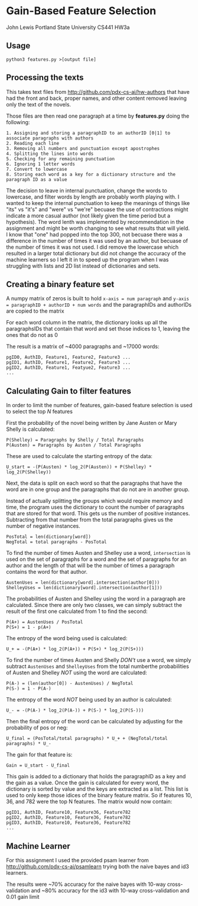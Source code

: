 # Gain-Based Feature Selection

John Lewis
Portland State University
CS441
HW3a

## Usage

`python3 features.py >[output file]`

## Processing the texts

This takes text files from <http://github.com/pdx-cs-ai/hw-authors> that have had the front and back, proper names, and other content removed
leaving only the text of the novels.

Those files are then read one paragraph at a time by **features.py** doing the following:

    1. Assigning and storing a paragraphID to an authorID [0|1] to associate paragraphs with authors
    2. Reading each line
    3. Removing all numbers and punctuation except apostrophes
    4. Splitting the lines into words
    5. Checking for any remaining punctuation
    6. Ignoring 1 letter words
    7. Convert to lowercase
    8. Storing each word as a key for a dictionary structure and the paragraph ID as a value
 
 The decision to leave in internal punctuation, change the words to lowercase, and filter words by length are probably worth playing with. I wanted to keep the internal punctuation to keep the meanings of things like "its" vs "it's" and "were" vs "we're" becuase the use of contractions might indicate a more casual author (not likely given the time period but a hypothesis). The word lenth was implemented by recommendation in the assignment and might be worth changing to see what results that will yield. I know that "one" had popped into the top 300, not becuase there was a difference in the number of times it was used by an author, but becuase of the number of times it was not used. I did remove the lowercase which resulted in a larger total dictionary but did not change the accuracy of the machine learners so I left it in to speed up the program when I was struggling with lists and 2D list instead of dictionaries and sets.
    
## Creating a binary feature set

A numpy matrix of zeros is built to hold `x-axis = num paragraph` and `y-axis = paragraphID + authorID + num words` and the paragraphIDs and authorIDs are copied to the matrix

For each word column in the matrix, the dictionary looks up all the paragraphsIDs that contain that word and set those indices to 1, leaving the ones that do not as 0

The result is a matrix of ~4000 paragraphs and ~17000 words:

    pgID0, AuthID, Feature1, Feature2, Feature3 ...
    pgID1, AuthID, Feature1, Feature2, Feature3 ...
    pgID2, AuthID, Feature1, Featyue2, Feature3 ...
    ...


## Calculating Gain to filter features

In order to limit the number of features, gain-based feature selection is used to select the top *N* features

First the probability of the novel being written by Jane Austen or Mary Shelly is calculated:

    P(Shelley) = Paragraphs by Shelly / Total Paragraphs
    P(Austen) = Paragraphs by Austen / Total Paragraphs

These are used to calculate the starting entropy of the data:

    U_start = -(P(Austen) * log_2(P(Austen)) + P(Shelley) * log_2(P(Shelley))

Next, the data is split on each word so that the paragraphs that have the word are in one group and the paragraphs that do not are in another group.

Instead of actually splitting the groups which would require memory and time, the program uses the dictionary to count the number of paragraphs that are stored for that word. This gets us the number of positive instances. Subtracting from that number from the total paragraphs gives us the number of negative instances.
 
    PosTotal = len(dictionary[word])
    NegTotal = total paragraphs - PosTotal
    
To find the number of times Austen and Shelley use a word, `intersection` is used on the set of paragraphs for a word and the set of paragraphs for an author and the length of that will be the number of times a paragraph contains the word for that author.

    AustenUses = len(dictionary[word].intersection(author[0]))
    ShelleyUses = len(dictionary[word].intersection(author[1]))
    
The probabilities of Austen and Shelley using the word in a paragraph are calculated. Since there are only two classes, we can simply subtract the result of the first one calculated from 1 to find the second:

    P(A+) = AustenUses / PosTotal
    P(S+) = 1 - p(A+)
    
The entropy of the word being used is calculated:

    U_+ = -(P(A+) * log_2(P(A+)) + P(S+) * log_2(P(S+)))
    
To find the number of times Austen and Shelly *DON't* use a word, we simply subtract `AustenUses` and `ShelleyUses` from the total numberthe probabilities of Austen and Shelley *NOT* using the word are calculated:

    P(A-) = (len(author[0]) - AustenUses) / NegTotal
    P(S-) = 1 - P(A-)
    
The entropy of the word *NOT* being used by an author is calculated:

    U_- = -(P(A-) * log_2(P(A-)) + P(S-) * log_2(P(S-)))
    
Then the final entropy of the word can be calculated by adjusting for the probability of pos or neg:

    U_final = (PosTotal/total paragraphs) * U_+ + (NegTotal/total paragraphs) * U_-
    
The gain for that feature is:

    Gain = U_start - U_final
    
This gain is added to a dictionary that holds the paragraphID as a key and the gain as a value. Once the gain is calculated for every word, the dictionary is sorted by value and the keys are extracted as a list. This list is used to only keep those idices of the binary feature matrix. So if features 10, 36, and 782 were the top N features. The matrix would now contain:

    pgID1, AuthID, Feature10, Feature36, Feature782
    pgID2, AuthID, Feature10, Feature36, Feature782
    pgID3, AuthID, Feature10, Feature36, Feature782
    ...
    
## Machine Learner

For this assignment I used the provided psam learner from <http://github.com/pdx-cs-ai/psamlearn> trying both the naive bayes and id3 learners.

The results were ~70% accuracy for the naive bayes with 10-way cross-validation and ~80% accuracy for the id3 with 10-way cross-validation and 0.01 gain limit
    
    

    
